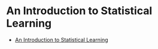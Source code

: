 An Introduction to Statistical Learning
==============================================================================

- [An Introduction to Statistical Learning](http://www-bcf.usc.edu/~gareth/ISL/ISLR%20First%20Printing.pdf)
